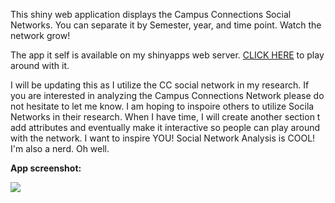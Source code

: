 This shiny web application displays the Campus Connections Social Networks. You can separate it by Semester, year, and time point. 
Watch the network grow! 

The app it self is available on my shinyapps web server. [CLICK HERE](https://ndyetz.shinyapps.io/CC_SN/)  to play around with it. 

I will be updating this as I utilize the CC social network in my research. If you are interested in analyzing the Campus Connections Network please do not hesitate to let me know. I am hoping to inspoire others to utilize Socila Networks in their research. When I have time, I will create another section t add attributes and eventually make it interactive so people can play around with the network. I want to inspire YOU! Social Network Analysis is COOL! I'm also a nerd. Oh well.

**App screenshot:** 


![](C:/Users/Neil/Desktop/Git/Campus_Connections/Shiny_Networks/App_screenshot.PNG)
